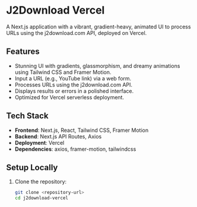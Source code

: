 # J2Download Vercel

A Next.js application with a vibrant, gradient-heavy, animated UI to process URLs using the j2download.com API, deployed on Vercel.

## Features
- Stunning UI with gradients, glassmorphism, and dreamy animations using Tailwind CSS and Framer Motion.
- Input a URL (e.g., YouTube link) via a web form.
- Processes URLs using the j2download.com API.
- Displays results or errors in a polished interface.
- Optimized for Vercel serverless deployment.

## Tech Stack
- **Frontend**: Next.js, React, Tailwind CSS, Framer Motion
- **Backend**: Next.js API Routes, Axios
- **Deployment**: Vercel
- **Dependencies**: axios, framer-motion, tailwindcss

## Setup Locally
1. Clone the repository:
   ```bash
   git clone <repository-url>
   cd j2download-vercel
